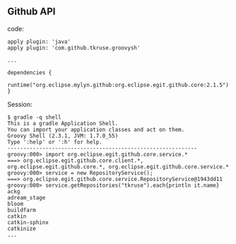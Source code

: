 ## Github API

code:

    apply plugin: 'java'
    apply plugin: 'com.github.tkruse.groovysh'

    ...

    dependencies {
        runtime("org.eclipse.mylyn.github:org.eclipse.egit.github.core:2.1.5")
    }

Session:

    $ gradle -q shell
    This is a gradle Application Shell.
    You can import your application classes and act on them.
    Groovy Shell (2.3.1, JVM: 1.7.0_55)
    Type ':help' or ':h' for help.
    ------------------------------------------------------------
    groovy:000> import org.eclipse.egit.github.core.service.*
    ===> org.eclipse.egit.github.core.client.*, org.eclipse.egit.github.core.*, org.eclipse.egit.github.core.service.*
    groovy:000> service = new RepositoryService();
    ===> org.eclipse.egit.github.core.service.RepositoryService@1943dd11
    groovy:000> service.getRepositories("tkruse").each{println it.name}
    ackg
    adream_stage
    bloom
    buildfarm
    catkin
    catkin-sphinx
    catkinize
    ...


